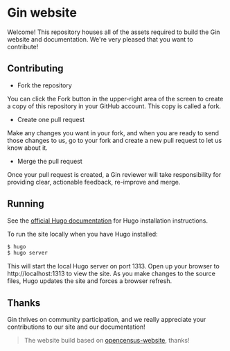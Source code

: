 # Gin website

Welcome! This repository houses all of the assets required to build the Gin website and documentation. We're very pleased that you want to contribute!

## Contributing

- Fork the repository

You can click the Fork button in the upper-right area of the screen to create a copy of this repository in your GitHub account. This copy is called a fork.

- Create one pull request

Make any changes you want in your fork, and when you are ready to send those changes to us, go to your fork and create a new pull request to let us know about it.

- Merge the pull request

Once your pull request is created, a Gin reviewer will take responsibility for providing clear, actionable feedback, re-improve and merge.

## Running

See the [official Hugo documentation](https://gohugo.io/getting-started/installing/) for Hugo installation instructions.

To run the site locally when you have Hugo installed:

```sh
$ hugo
$ hugo server
```

This will start the local Hugo server on port 1313. Open up your browser to http://localhost:1313 to view the site. As you make changes to the source files, Hugo updates the site and forces a browser refresh.

## Thanks

Gin thrives on community participation, and we really appreciate your contributions to our site and our documentation!

> The website build based on [opencensus-website](https://github.com/census-instrumentation/opencensus-website), thanks!

